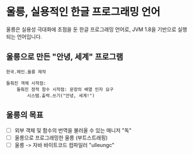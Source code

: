 # 울릉, 실용적인 한글 프로그래밍 언어
울릉은 실용성 극대화에 초점을 둔 한글 프로그래밍 언어로, JVM 1.8을 기반으로 실행되는 언어입니다.  
## 울릉으로 만든 "안녕, 세계" 프로그램
```
한국.메인.울릉 제작

들춰진 객체 시작점:
    들춰진 정적 함수 시작점: 문장의 배열 인자 요구
        시스템.출력.쓰기("안녕, 세계!")
```
## 울릉의 목표
- [ ] 외부 객체 및 함수의 번역을 불러올 수 있는 매니저 "독"
- [ ] 울릉으로 프로그래밍한 울릉 (부트스트래핑)
- [ ] 울릉 -> 자바 바이트코드 컴파일러 "ulleungc"